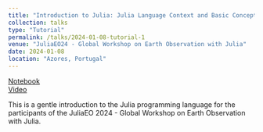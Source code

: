 ```yaml
---
title: "Introduction to Julia: Julia Language Context and Basic Concepts"
collection: talks
type: "Tutorial"
permalink: /talks/2024-01-08-tutorial-1
venue: "JuliaEO24 - Global Workshop on Earth Observation with Julia"
date: 2024-01-08
location: "Azores, Portugal"
---
```


[Notebook](https://github.com/AIRCentre/JuliaEO24/tree/main/notebooks/Julia_Language_Context_and_Basic_Concepts)  
[Video](https://www.youtube.com/watch?v=oRcevTeTzyg)

This is a gentle introduction to the Julia programming language for the participants of the JuliaEO 2024 - Global Workshop on Earth Observation with Julia.
